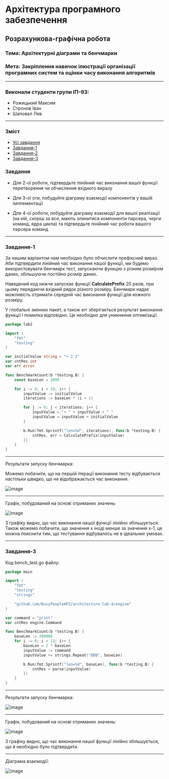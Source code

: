 # Архітектура програмного забезпечення

## Розрахункова-графічна робота

### **Тема**: Архітектурні діаграми та бенчмарки

### **Мета**: Закріплення навичок ілюстрації організації програмних систем та оцінки часу виконання алгоритмів

---

### Виконали студенти групи ІП-93:
- Рожицький Максим
- Стронов Іван
- Шаповал Лев

---

### Зміст

- [Усі завдання](#Завдання)
- [Завдання-1](#Завдання-1)
- [Завдання-2](#Завдання-2)
- [Завдання-3](#Завдання-3)

### Завдання

- Для 2-ої роботи, підтвердьте лінійний час виконання вашої функції перетворення чи обчислення вхідного виразу

- Для 3-ої оти, побудуйте діаграму взаємодії компонентів у вашій імплементації

- Для 4-ої роботи, побудуйте діаграму взаємодії для вашої реалізації (на ній, скоріш за все, мають опинитися компоненти парсера, черги команд, ядра цикла) та підтвердьте лінійний час роботи вашого парсера команд

---

### Завдання-1

За нашим варіантом нам необхідно було обчислити префіксний вираз. Аби підтвердити лінійний час виконання нашої функції, ми будемо використовувати бенчмарк тест, запускаючи функцію з різним розміром даних, збільшуючи постійно розмір даних.

Наведений код нижче запускає функції **CalculatePrefix** 20 разів, при цьому передаючи вхідний рядок різного розміру. Бенчмарк надає можливість отримати середній час виконання функції для кожного розміру.

У глобальні змінних пакет, а також err зберігається результат виконання функції і помилка відповідно. Це необхідно для уникнення оптимізації.

```go
package lab2

import (
	"fmt"
	"testing"
)

var initialValue string = "+ 2 2"
var cntRes int
var err error

func BenchmarkCount(b *testing.B) {
	const baseLen = 3000

	for i := 0; i < 20; i++ {
		inputValue := initialValue
		iterations := baseLen * (i + 1)

		for j := 0; j < iterations; j++ {
			inputValue = "+ " + inputValue + " "
			inputValue = inputValue + initialValue
		}

		b.Run(fmt.Sprintf("len=%d", iterations), func(b *testing.B) {
			cntRes, err = CalculatePrefix(inputValue)
		})
	}
}
```

---

Результати запуску бенчмарка:

Можемо побачити, що на першій ітерації виконання тесту відбувається настільки швидко, що не відображається час виконання.

![image](https://user-images.githubusercontent.com/55399296/147410723-ca51529a-d3a4-405f-a731-7165ff51f119.png)

---

Графік, побудований на основі отриманих значень:

![image](https://user-images.githubusercontent.com/55399296/147410853-b4ea7fb5-8138-47e6-938e-9a20c576749e.png)

З графіку видно, що час виконання нашої функції лінійно збільшується. Також можемо побачити, що значення x іноді менше за значення х-1, це можна пояснити тим, що тестування відбувалось не в ідеальних умовах.

---
### Завдання-3

Код bench_test.go файлу:

```go
package main

import (
	"fmt"
	"testing"
	"strings"

	"github.com/BusyPeopleAPZ/architecture-lab-4/engine"
)

var command = "print"
var cntRes engine.Command

func BenchmarkCount(b *testing.B) {
	baseLen := 200000
	for i := 0; i < 13; i++ {
		baseLen = 2 * baseLen
		inputValue := command
		inputValue += strings.Repeat("BBB", baseLen)

		b.Run(fmt.Sprintf("len=%d", baseLen), func(b *testing.B) {
			cntRes = parse(inputValue)
		})
	}
}
```

---

Результати запуску бенчмарка:

![image](https://user-images.githubusercontent.com/55399296/147481149-5acbd0d9-e948-417f-ad05-bba7c0612d02.png)

---

Графік, побудований на основі отриманих значень:

![image](https://user-images.githubusercontent.com/55399296/147481001-4b6cb5cc-8ac9-414a-8b58-94666b5e6304.png)

З графіку видно, що час виконання нашої функції лінійно збільшується, що й необхідно було підтвердити.

---

Діаграма взаємодії:

![image](https://user-images.githubusercontent.com/55399296/147479693-605df8c7-20af-43c6-8493-5843d0256663.png)

